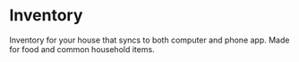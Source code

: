 # Inventory
Inventory for your house that syncs to both computer and phone app. Made for food and common household items.
